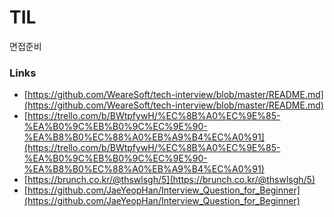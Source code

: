 # TIL

면접준비

### Links

- [https://github.com/WeareSoft/tech-interview/blob/master/README.md](https://github.com/WeareSoft/tech-interview/blob/master/README.md)
- [https://trello.com/b/BWtpfywH/%EC%8B%A0%EC%9E%85-%EA%B0%9C%EB%B0%9C%EC%9E%90-%EA%B8%B0%EC%88%A0%EB%A9%B4%EC%A0%91](https://trello.com/b/BWtpfywH/%EC%8B%A0%EC%9E%85-%EA%B0%9C%EB%B0%9C%EC%9E%90-%EA%B8%B0%EC%88%A0%EB%A9%B4%EC%A0%91)
- [https://brunch.co.kr/@thswlsgh/5](https://brunch.co.kr/@thswlsgh/5)
- [https://github.com/JaeYeopHan/Interview_Question_for_Beginner](https://github.com/JaeYeopHan/Interview_Question_for_Beginner)
